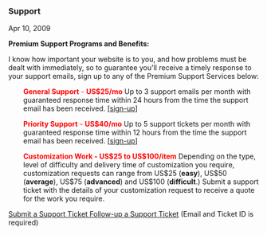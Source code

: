 ### Support

Apr 10, 2009

__Premium Support Programs and Benefits:__

I know how important your website is to you, and how problems must be dealt with immediately, so to guarantee you'll receive a timely response to your support emails, sign up to any of the Premium Support Services below:

<p style="padding-left: 30px;"><span style="color: #ff0000;"><strong>General Support</strong> - <strong>US$25/mo</strong></span>
Up to 3 support emails per month with guaranteed response time within 24 hours from the time the support email has been received. [<a href="https://www.paypal.com/cgi-bin/webscr?cmd=_s-xclick&amp;hosted_button_id=4632191" target="_blank">sign-up</a>]

<p style="padding-left: 30px;"><span style="color: #ff0000;"><strong>Priority Support</strong> - <strong>US$40/mo</strong></span>
Up to 5 support tickets per month with guaranteed response time within 12 hours from the time the support email has been received. [<a href="https://www.paypal.com/cgi-bin/webscr?cmd=_s-xclick&amp;hosted_button_id=4632264" target="_blank">sign-up</a>]

<p style="padding-left: 30px;"><span style="color: #ff0000;"><strong>Customization Work - US$25 to US$100/item</strong></span>
Depending on the type, level of difficulty and delivery time of customization you require, customization requests can range from US$25 (<strong>easy</strong>), US$50 (<strong>average</strong>), US$75 (<strong>advanced</strong>) and US$100 (<strong>difficult</strong>.) Submit a support ticket with the details of your customization request to receive a quote for the work you require.

<a href="http://www.redjumpsuit.net/osticket/open.php" target="_blank">Submit a Support Ticket
</a>
<a href="http://www.redjumpsuit.net/osticket/view.php" target="_blank">Follow-up a Support Ticket</a> (Email and Ticket ID is required)</p></p></p>